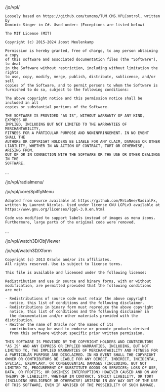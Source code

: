 /jo/vpl/

    Loosely based on https://github.com/tumcms/TUM.CMS.VPLControl, written by 
    Dominic Singer in C#. Used under: (Exceptions are listed below)

    The MIT License (MIT) 

    Copyright (c) 2015-2024 Joost Meulenkamp

    Permission is hereby granted, free of charge, to any person obtaining a copy
    of this software and associated documentation files (the "Software"), to deal
    in the Software without restriction, including without limitation the rights
    to use, copy, modify, merge, publish, distribute, sublicense, and/or sell
    copies of the Software, and to permit persons to whom the Software is
    furnished to do so, subject to the following conditions:

    The above copyright notice and this permission notice shall be included in all
    copies or substantial portions of the Software.

    THE SOFTWARE IS PROVIDED "AS IS", WITHOUT WARRANTY OF ANY KIND, EXPRESS OR
    IMPLIED, INCLUDING BUT NOT LIMITED TO THE WARRANTIES OF MERCHANTABILITY,
    FITNESS FOR A PARTICULAR PURPOSE AND NONINFRINGEMENT. IN NO EVENT SHALL THE
    AUTHORS OR COPYRIGHT HOLDERS BE LIABLE FOR ANY CLAIM, DAMAGES OR OTHER
    LIABILITY, WHETHER IN AN ACTION OF CONTRACT, TORT OR OTHERWISE, ARISING FROM,
    OUT OF OR IN CONNECTION WITH THE SOFTWARE OR THE USE OR OTHER DEALINGS IN THE
    SOFTWARE.

...

/jo/vpl/radialmenu/

/jo/vpl/core/SpiffyMenu

    Adapted from source available at https://github.com/MrLoNee/RadialFx,
    written by Laurent Nicolas. Used under license GNU LGPLv3 available at 
    https://www.gnu.org/licenses/lgpl-3.0.en.html

    Code was modified to support labels instead of images as menu icons. 
    Furthermore, large parts of the original code were removed.

...

/jo/vpl/watch3D/ObjViewer

/jo/vpl/watch3D/Xform

    Copyright (c) 2013 Oracle and/or its affiliates.
    All rights reserved. Use is subject to license terms.
    
    This file is available and licensed under the following license:

    Redistribution and use in source and binary forms, with or without
    modification, are permitted provided that the following conditions
    are met:
    
    - Redistributions of source code must retain the above copyright
      notice, this list of conditions and the following disclaimer.
    - Redistributions in binary form must reproduce the above copyright
      notice, this list of conditions and the following disclaimer in
      the documentation and/or other materials provided with the distribution.
    - Neither the name of Oracle nor the names of its
      contributors may be used to endorse or promote products derived
      from this software without specific prior written permission.
    
    THIS SOFTWARE IS PROVIDED BY THE COPYRIGHT HOLDERS AND CONTRIBUTORS
    "AS IS" AND ANY EXPRESS OR IMPLIED WARRANTIES, INCLUDING, BUT NOT
    LIMITED TO, THE IMPLIED WARRANTIES OF MERCHANTABILITY AND FITNESS FOR
    A PARTICULAR PURPOSE ARE DISCLAIMED. IN NO EVENT SHALL THE COPYRIGHT
    OWNER OR CONTRIBUTORS BE LIABLE FOR ANY DIRECT, INDIRECT, INCIDENTAL,
    SPECIAL, EXEMPLARY, OR CONSEQUENTIAL DAMAGES (INCLUDING, BUT NOT
    LIMITED TO, PROCUREMENT OF SUBSTITUTE GOODS OR SERVICES; LOSS OF USE,
    DATA, OR PROFITS; OR BUSINESS INTERRUPTION) HOWEVER CAUSED AND ON ANY
    THEORY OF LIABILITY, WHETHER IN CONTRACT, STRICT LIABILITY, OR TORT
    (INCLUDING NEGLIGENCE OR OTHERWISE) ARISING IN ANY WAY OUT OF THE USE
    OF THIS SOFTWARE, EVEN IF ADVISED OF THE POSSIBILITY OF SUCH DAMAGE.
